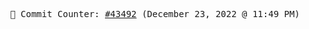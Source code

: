 <p align="center">
    <samp>
        📮 Commit Counter: <a href="https://github.com/Javascript-void0/Javascript-void0/commits/main">#43492</a> (December 23, 2022 @ 11:49 PM)
    </samp>
</p>